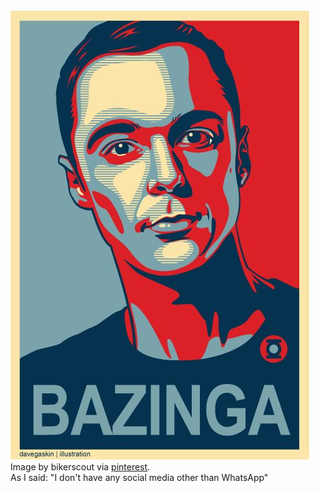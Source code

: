 <img src="bazinga.jpg" alt="Bazinha!"/>
<figcaption>Image by bikerscout via <a href="https://br.pinterest.com/pin/59954238761643234/">pinterest</a>.</figcaption>
As I said: "I don't have any social media other than WhatsApp"

